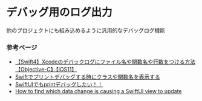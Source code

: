 #  デバッグ用のログ出力

他のプロジェクトにも組み込めるように汎用的なデバッグログ機能

### 参考ページ
- [【Swift4】Xcodeのデバックログにファイル名や関数名や行数をつける方法【Objective-C】【iOS11】](https://program-life.com/181)
- [Swiftでプリントデバッグする時にクラスや関数名を表示する](https://zenn.dev/paraches/articles/swift-print-debug)
- [SwiftUIでもprintデバッグしたい！！](https://qiita.com/ensan_hcl/items/93fe0a2429d6212ef038)
- [How to find which data change is causing a SwiftUI view to update](https://www.hackingwithswift.com/quick-start/swiftui/how-to-find-which-data-change-is-causing-a-swiftui-view-to-updatei)


